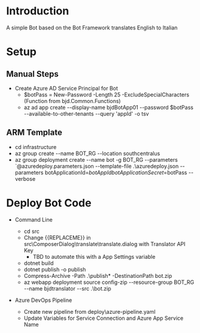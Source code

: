 # Introduction

A simple Bot based on the Bot Framework translates English to Italian

# Setup
## Manual Steps
* Create Azure AD Service Principal for Bot
    * $botPass = New-Password -Length 25 -ExcludeSpecialCharacters (Function from bjd.Common.Functions)
    * az ad app create --display-name bjdBotApp01 --password $botPass --available-to-other-tenants  --query 'appId' -o tsv

## ARM Template 
* cd infrastructure 
* az group create --name BOT_RG --location southcentralus
* az group deployment create --name bot -g BOT_RG --parameters `@azuredeploy.parameters.json --template-file .\azuredeploy.json --parameters botApplicationId=$botAppId botApplicationSecret=$botPass --verbose

# Deploy Bot Code
* Command Line
    * cd src
    * Change {{REPLACEME}} in src\ComposerDialog\translate\translate.dialog with Translator API Key
        * TBD to automate this with a App Settings variable 
    * dotnet build
    * dotnet publish -o publish
    * Compress-Archive -Path .\publish\* -DestinationPath bot.zip
    * az webapp deployment source config-zip --resource-group BOT_RG --name bjdtranslator --src .\bot.zip

* Azure DevOps Pipeline 
    * Create new pipeline from deploy\azure-pipeline.yaml
    * Update Variables for Service Connection and Azure App Service Name 

